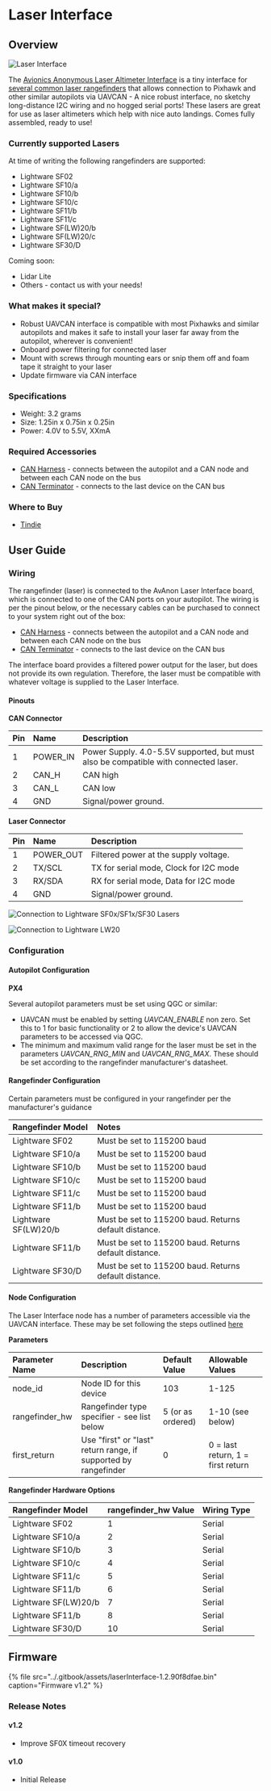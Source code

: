 # Laser Interface

## Overview

![Laser Interface](../.gitbook/assets/laserinterface.png)

The [Avionics Anonymous Laser Altimeter Interface](https://www.tindie.com/products/avionicsanonymous/uavcan-laser-altimeter-interface/) is a tiny interface for [several common laser rangefinders](laser_interface.md#currently-supported-lasers) that allows connection to Pixhawk and other similar autopilots via UAVCAN - A nice robust interface, no sketchy long-distance I2C wiring and no hogged serial ports! These lasers are great for use as laser altimeters which help with nice auto landings. Comes fully assembled, ready to use!

### Currently supported Lasers

At time of writing the following rangefinders are supported:

* Lightware SF02
* Lightware SF10/a
* Lightware SF10/b
* Lightware SF10/c
* Lightware SF11/b
* Lightware SF11/c
* Lightware SF\(LW\)20/b
* Lightware SF\(LW\)20/c
* Lightware SF30/D

Coming soon:

* Lidar Lite
* Others - contact us with your needs!

### What makes it special?

* Robust UAVCAN interface is compatible with most Pixhawks and similar autopilots and makes it safe to install your laser far away from the autopilot, wherever is convenient!
* Onboard power filtering for connected laser
* Mount with screws through mounting ears or snip them off and foam tape it straight to your laser
* Update firmware via CAN interface

### Specifications

* Weight: 3.2 grams  
* Size: 1.25in x 0.75in x 0.25in  
* Power: 4.0V to 5.5V, XXmA  

### Required Accessories

* [CAN Harness](https://www.tindie.com/products/avionicsanonymous/uavcan-interconnect-cable/) - connects between the autopilot and a CAN node and between each CAN node on the bus
* [CAN Terminator](https://www.tindie.com/products/avionicsanonymous/uavcan-jst-terminator/) - connects to the last device on the CAN bus

### Where to Buy

* [Tindie](https://www.tindie.com/products/avionicsanonymous/uavcan-laser-altimeter-interface/)

## User Guide

### Wiring

The rangefinder \(laser\) is connected to the AvAnon Laser Interface board, which is connected to one of the CAN ports on your autopilot. The wiring is per the pinout below, or the necessary cables can be purchased to connect to your system right out of the box:

* [CAN Harness](https://www.tindie.com/products/avionicsanonymous/uavcan-interconnect-cable/) - connects between the autopilot and a CAN node and between each CAN node on the bus
* [CAN Terminator](https://www.tindie.com/products/avionicsanonymous/uavcan-jst-terminator/) - connects to the last device on the CAN bus

The interface board provides a filtered power output for the laser, but does not provide its own regulation. Therefore, the laser must be compatible with whatever voltage is supplied to the Laser Interface.

#### Pinouts

**CAN Connector**

| Pin | Name | Description |
| :--- | :--- | :--- |
| 1 | POWER\_IN | Power Supply. 4.0-5.5V supported, but must also be compatible with connected laser. |
| 2 | CAN\_H | CAN high |
| 3 | CAN\_L | CAN low |
| 4 | GND | Signal/power ground. |

**Laser Connector**

| Pin | Name | Description |
| :--- | :--- | :--- |
| 1 | POWER\_OUT | Filtered power at the supply voltage. |
| 2 | TX/SCL | TX for serial mode, Clock for I2C mode |
| 3 | RX/SDA | RX for serial mode, Data for I2C mode |
| 4 | GND | Signal/power ground. |

![Connection to Lightware SF0x/SF1x/SF30 Lasers](../.gitbook/assets/laserwiring_sf0x.png)

![Connection to Lightware LW20](../.gitbook/assets/laserwiring_lw20.png)

### Configuration

#### Autopilot Configuration

**PX4**

Several autopilot parameters must be set using QGC or similar:

* UAVCAN must be enabled by setting _UAVCAN\_ENABLE_ non zero. Set this to 1 for basic functionality or 2 to allow the device's UAVCAN parameters to be accessed via QGC.
* The minimum and maximum valid range for the laser must be set in the parameters _UAVCAN\_RNG\_MIN_ and _UAVCAN\_RNG\_MAX_. These should be set according to the rangefinder manufacturer's datasheet.

#### Rangefinder Configuration

Certain parameters must be configured in your rangefinder per the manufacturer's guidance

| Rangefinder Model | Notes |
| :--- | :--- |
| Lightware SF02 | Must be set to 115200 baud |
| Lightware SF10/a | Must be set to 115200 baud |
| Lightware SF10/b | Must be set to 115200 baud |
| Lightware SF10/c | Must be set to 115200 baud |
| Lightware SF11/c | Must be set to 115200 baud |
| Lightware SF11/b | Must be set to 115200 baud |
| Lightware SF\(LW\)20/b | Must be set to 115200 baud. Returns default distance. |
| Lightware SF11/b | Must be set to 115200 baud. Returns default distance. |
| Lightware SF30/D | Must be set to 115200 baud. Returns default distance. |

#### Node Configuration

The Laser Interface node has a number of parameters accessible via the UAVCAN interface. These may be set following the steps outlined [here](../general/parameters.md)

**Parameters**

| Parameter Name | Description | Default Value | Allowable Values |
| :--- | :--- | :--- | :--- |
| node\_id | Node ID for this device | 103 | 1-125 |
| rangefinder\_hw | Rangefinder type specifier - see list below | 5 \(or as ordered\) | 1-10 \(see below\) |
| first\_return | Use "first" or "last" return range, if supported by rangefinder | 0 | 0 = last return, 1 = first return |

**Rangefinder Hardware Options**

| Rangefinder Model | rangefinder\_hw Value | Wiring Type |
| :--- | :--- | :--- |
| Lightware SF02 | 1 | Serial |
| Lightware SF10/a | 2 | Serial |
| Lightware SF10/b | 3 | Serial |
| Lightware SF10/c | 4 | Serial |
| Lightware SF11/c | 5 | Serial |
| Lightware SF11/b | 6 | Serial |
| Lightware SF\(LW\)20/b | 7 | Serial |
| Lightware SF11/b | 8 | Serial |
| Lightware SF30/D | 10 | Serial |

## Firmware

{% file src="../.gitbook/assets/laserInterface-1.2.90f8dfae.bin" caption="Firmware v1.2" %}

### Release Notes

#### v1.2

* Improve SF0X timeout recovery

#### v1.0

* Initial Release
